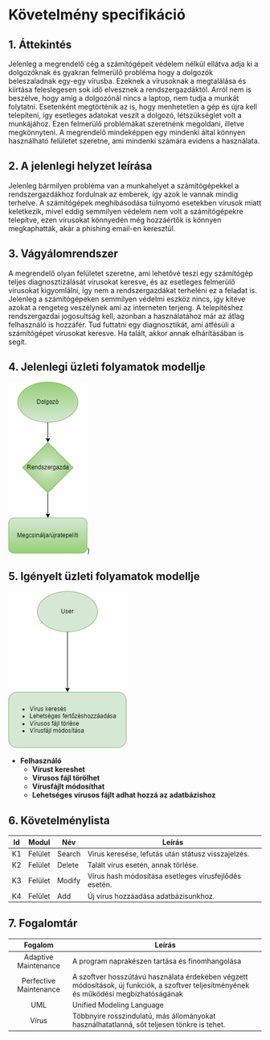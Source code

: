 # Követelmény specifikáció

## 1. Áttekintés

Jelenleg a megrendelő cég a számítógépeit védelem nélkül ellátva adja ki a dolgozóknak és gyakran felmerülő probléma hogy a dolgozók beleszaladnak egy-egy vírusba. Ezeknek a vírusoknak a megtalálása és kiírtása feleslegesen sok idő elvesznek a rendszergazdáktól. Arról nem is beszélve, hogy amíg a dolgozónál nincs a laptop, nem tudja a munkát folytatni. Esetenként megtörténik az is, hogy menhetetlen a gép és újra kell telepíteni, így esetleges adatokat veszít a dolgozó, létszükséglet volt a munkájához. Ezen felmerülő problémákat szeretnénk megoldani, illetve megkönnyteni. A megrendelő mindeképpen egy mindenki által könnyen használható felületet szeretne, ami mindenki számára evidens a használata.

## 2. A jelenlegi helyzet leírása

Jelenleg bármilyen probléma van a munkahelyet a számítógépekkel a rendszergazdákhoz fordulnak az emberek, így azok le vannak mindig terhelve. A számítógépek meghibásodása túlnyomó esetekben vírusok miatt keletkezik, mivel eddig semmilyen védelem nem volt a számítógépekre telepítve, ezen vírusokat könnyedén még hozzáértők is könnyen megkaphatták, akár a phishing email-en keresztül. 

## 3. Vágyálomrendszer

A megrendelő olyan felületet szeretne, ami lehetővé teszi egy számítógép teljes diagnosztizálását vírusokat keresve, és az esetleges felmerülő vírusokat kigyomlálni, így nem a rendszergazdákat terheléni ez a feladat is. Jelenleg a számítógépeken semmilyen védelmi eszköz nincs, így kitéve azokat a rengeteg veszélynek ami az interneten terjeng. A telepítéshez rendszergazdai jogosultság kell, azonban a használatához már az átlag felhasználó is hozzáfér. Tud futtatni egy diagnosztikát, ami átfésüli a számítógépet vírusokat keresve. Ha talált, akkor annak elhárításában is segít.

## 4. Jelenlegi üzleti folyamatok modellje

![jelenlegi folyamat](../docs/pics/jelenlegi.png))

## 5. Igényelt üzleti folyamatok modellje

![igényelt folyamat](../docs/pics/folyamat.png)

 - **Felhasználó**
    - **Vírust kereshet**
    - **Vírusos fájl törölhet**
    - **Vírusfájlt módosíthat**
    - **Lehetséges vírusos fájlt adhat hozzá az adatbázishoz**

## 6. Követelménylista

| Id | Modul | Név | Leírás |
| :---: | --- | --- | --- |
| K1 | Felület | Search | Vírus keresése, lefutás után státusz visszajelzés. |
| K2 | Felület | Delete | Talált vírus esetén, annak törlése. |
| K3 | Felület | Modify | Vírus hash módosítása esetleges vírusfejlődés esetén. |
| K4 | Felület | Add | Új vírus hozzáadása adatbázisunkhoz. |

## 7. Fogalomtár

| Fogalom | Leírás |
| :---: | --- |
| Adaptive Maintenance | A program naprakészen tartása és finomhangolása |
| Perfective Maintenance | A szoftver hosszútávú használata érdekében végzett módosítások, új funkciók, a szoftver teljesítményének és működési megbízhatóságának |
| UML | Unified Modeling Language |
| Vírus | Többnyire rosszindulatú, más állományokat használhatatlanná, sőt teljesen tönkre is tehet. |
